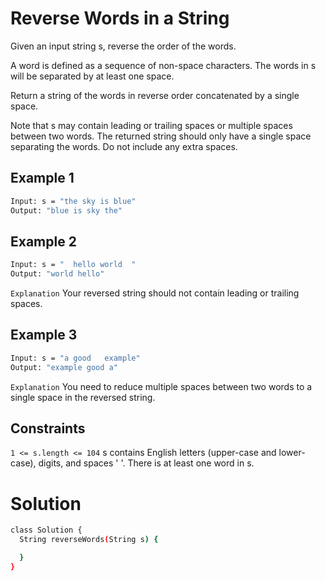 # Reverse Words in a String

Given an input string s, reverse the order of the words.

A word is defined as a sequence of non-space characters. The words in s will be separated by at least one space.

Return a string of the words in reverse order concatenated by a single space.

Note that s may contain leading or trailing spaces or multiple spaces between two words. The returned string should only have a single space separating the words. Do not include any extra spaces.

## Example 1

```bash
Input: s = "the sky is blue"
Output: "blue is sky the"
```

## Example 2

```bash
Input: s = "  hello world  "
Output: "world hello"
```

`Explanation` Your reversed string should not contain leading or trailing spaces.

## Example 3

```bash
Input: s = "a good   example"
Output: "example good a"
```

`Explanation` You need to reduce multiple spaces between two words to a single space in the reversed string.

## Constraints

`1 <= s.length <= 104`
s contains English letters (upper-case and lower-case), digits, and spaces ' '.
There is at least one word in s.


# Solution

```bash
class Solution {
  String reverseWords(String s) {

  }
}
```

